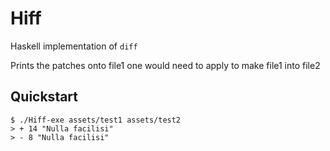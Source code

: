 # Hiff

Haskell implementation of `diff`

Prints the patches onto file1 one would need to apply to make file1 into file2

## Quickstart

```
$ ./Hiff-exe assets/test1 assets/test2
> + 14 "Nulla facilisi"
> - 8 "Nulla facilisi"
```